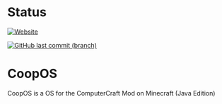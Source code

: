 # Status
[![Website](https://img.shields.io/website?down_color=critical&down_message=DOWN%21&label=CoopOS%20Pages%20for%20GitHub%20Pages&logo=github&style=for-the-badge&up_color=green&up_message=online&url=https%3A%2F%2Fcoopplayzz.github.io%2FCoopOS%2F)](https://coopplayzz.github.com/CoopOS)



[![GitHub last commit (branch)](https://img.shields.io/github/last-commit/CoopPlayzz/CoopOS/master?label=master%20last%20commit&logo=github&style=for-the-badge)](https://github.com/CoopPlayzz/CoopOS/tree/master)
# CoopOS
CoopOS is a OS for the ComputerCraft Mod on Minecraft (Java Edition)
